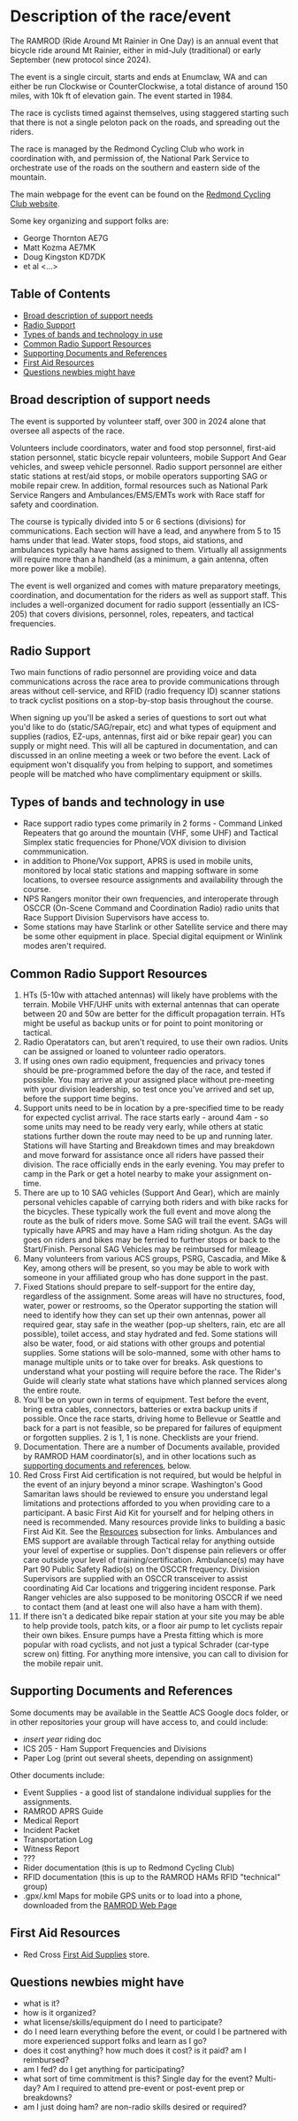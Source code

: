 
# Description of the race/event

The RAMROD (Ride Around Mt Rainier in One Day) is an annual event that bicycle ride around Mt Rainier, either in mid-July (traditional) or early September (new protocol since 2024).

The event is a single circuit, starts and ends at Enumclaw, WA and can either be run Clockwise or CounterClockwise, a total distance of around 150 miles, with 10k ft of elevation gain.  The event started in 1984.

The race is cyclists timed against themselves, using staggered starting such that there is not a single peloton pack on the roads, and spreading out the riders.

The race is managed by the Redmond Cycling Club who work in coordination with, and permission of, the National Park Service to orchestrate use of the roads on the southern and eastern side of the mountain.

The main webpage for the event can be found on the [Redmond Cycling Club website](http://redmondcyclingclub.org/RAMROD/RAMROD.html).

Some key organizing and support folks are:

- George Thornton AE7G
- Matt Kozma AE7MK
- Doug Kingston KD7DK
- et al
<...>

## Table of Contents

- [Broad description of support needs](#broad-description-of-support-needs)
- [Radio Support](#radio-support)
- [Types of bands and technology in use](#types-of-bands-and-technology-in-use)
- [Common Radio Support Resources](#common-radio-support-resources)
- [Supporting Documents and References](#supporting-documents-and-references)
- [First Aid Resources](#first-aid-resources)
- [Questions newbies might have](#questions-newbies-might-have)

## Broad description of support needs

The event is supported by volunteer staff, over 300 in 2024 alone that oversee all aspects of the race.  

Volunteers include coordinators, water and food stop personnel, first-aid station personnel, static bicycle repair volunteers, mobile Support And Gear vehicles, and sweep vehicle personnel. Radio support personnel are either static stations at rest/aid stops, or mobile operators supporting SAG or mobile repair crew. 
In addition, formal resources such as National Park Service Rangers and Ambulances/EMS/EMTs work with Race staff for safety and coordination.

The course is typically divided into 5 or 6 sections (divisions) for communications. Each section will have a lead, and anywhere from 5 to 15 hams under that lead.  Water stops, food stops, aid stations, and ambulances typically have hams assigned to them.  Virtually all assignments will require more than a handheld (as a minimum, a gain antenna, often more power like a mobile).

The event is well organized and comes with mature preparatory meetings, coordination, and documentation for the riders as well as support staff. This includes a well-organized document for radio support (essentially an ICS-205) that covers divisions, personnel, roles, repeaters, and tactical frequencies.  

## Radio Support

Two main functions of radio personnel are providing voice and data communications across the race area to provide communications through areas without cell-service, and RFID (radio frequency ID) scanner stations to track cyclist positions on a stop-by-stop basis throughout the course.

When signing up you'll be asked a series of questions to sort out what you'd like to do (static/SAG/repair, etc) and what types of equipment and supplies (radios, EZ-ups, antennas, first aid or bike repair gear) you can supply or might need. This will all be captured in documentation, and can discussed in an online meeting a week or two before the event. Lack of equipment won't disqualify you from helping to support, and sometimes people will be matched who have complimentary equipment or skills. 

## Types of bands and technology in use

- Race support radio types come primarily in 2 forms - Command Linked Repeaters that go around the mountain (VHF, some UHF) and Tactical Simplex static frequencies for Phone/VOX division to division commmunication.
- in addition to Phone/Vox support, APRS is used in mobile units, monitored by local static stations and mapping software in some locations, to oversee resource assignments and availability through the course.
- NPS Rangers monitor their own frequencies, and interoperate through OSCCR (On-Scene Command and Coordination Radio) radio units that Race Support Division Supervisors have access to.
- Some stations may have Starlink or other Satellite service and there may be some other equipment in place. Special digital equipment or Winlink modes aren't required.

## Common Radio Support Resources

1. HTs (5-10w with attached antennas) will likely have problems with the terrain. Mobile VHF/UHF units with external antennas that can operate between 20 and 50w are better for the difficult propagation terrain. HTs might be useful as backup units or for point to point monitoring or tactical.
2. Radio Operatators can, but aren't required, to use their own radios. Units can be assigned or loaned to volunteer radio operators.
3. If using ones own radio equipment, frequencies and privacy tones should be pre-programmed before the day of the race, and tested if possible. You may arrive at your assigned place without pre-meeting with your division leadership, so test once you've arrived and set up, before the support time begins.
4. Support units need to be in location by a pre-specified time to be ready for expected cyclist arrival. The race starts early - around 4am - so some units may need to be ready very early, while others at static stations further down the route may need to be up and running later. Stations will have Starting and Breakdown times  and may breakdown and move forward for assistance once all riders have passed their division. The race officially ends in the early evening. You may prefer to camp in the Park or get a hotel nearby to make your assignment on-time.
5. There are up to 10 SAG vehicles (Support And Gear), which are mainly personal vehicles capable of carrying both riders and with bike racks for the bicycles.  These typically work the full event and move along the route as the bulk of riders move. Some SAG will trail the event. SAGs will typically have APRS and may have a Ham riding shotgun. As the day goes on riders and bikes may be ferried to further stops or back to the Start/Finish. Personal SAG Vehicles may be reimbursed for mileage.
6. Many volunteers from various ACS groups, PSRG, Cascadia, and Mike & Key, among others will be present, so you may be able to work with someone in your affiliated group who has done support in the past.
7. Fixed Stations should prepare to self-support for the entire day, regardless of the assignment. Some areas will have no structures, food, water, power or restrooms, so the Operator supporting the station will need to identify how they can set up their own antennas, power all required gear, stay safe in the weather (pop-up shelters, rain, etc are all possible), toilet access, and stay hydrated and fed. Some stations will also be water, food, or aid stations with other groups and potential supplies. Some stations will be solo-manned, some with other hams to manage multiple units or to take over for breaks. Ask questions to understand what your postiing will require before the race. The Rider's Guide will clearly state what stations have which planned services along the entire route.
8. You'll be on your own in terms of equipment. Test before the event, bring extra cables, connectors, batteries or extra backup units if possible. Once the race starts, driving home to Bellevue or Seattle and back for a part is not feasible, so be prepared for failures of equipment or forgotten supplies. 2 is 1, 1 is none. Checklists are your friend.
9. Documentation. There are a number of Documents available, provided by RAMROD HAM coordinator(s), and in other locations such as [supporting documents and references](#supporting-documents-and-references), below.
10. Red Cross First Aid certification is not required, but would be helpful in the event of an injury beyond a minor scrape. Washington's Good Samaritan laws should be reviewed to ensure you understand legal limitations and protections afforded to you when providing care to a participant. A basic First Aid Kit for yourself and for helping others in need is recommended. Many resources provide links to building a basic First Aid Kit. See the [Resources](#first-aid-resources) subsection for links. Ambulances and EMS support are available through Tactical relay for anything outside your level of expertise or supplies. Don't dispense pain relievers or offer care outside your level of training/certification. Ambulance(s) may have Part 90 Public Safety Radio(s) on the OSCCR frequency. Division Supervisors are supplied with an OSCCR transceiver to assist coordinating Aid Car locations and triggering incident response. Park Ranger vehicles are also supposed to be monitoring OSCCR if we need to contact them (and at least one will also have a ham with them).
11. If there isn't a dedicated bike repair station at your site you may be able to help provide tools, patch kits, or a floor air pump to let cyclists repair their own bikes. Ensure pumps have a Presta fitting which is more popular with road cyclists, and not just a typical Schrader (car-type screw on) fitting. For anything more intensive, you can call to division for the mobile repair unit.

## Supporting Documents and References

Some documents may be available in the Seattle ACS Google docs folder, or in other repositories your group will have access to, and could include:

- *insert year*  riding doc
- ICS 205 - Ham Support Frequencies and Divisions
- Paper Log (print out several sheets, depending on assignment)

Other documents include:

- Event Supplies - a good list of standalone individual supplies for the assignments.
- RAMROD APRS Guide
- Medical Report
- Incident Packet
- Transportation Log
- Witness Report
- ???
- Rider documentation (this is up to Redmond Cycling Club)
- RFID documentation (this is up to the RAMROD HAMs RFID "technical" group)
- .gpx/.kml Maps for mobile GPS units or to load into a phone, downloaded from the [RAMROD Web Page](http://redmondcyclingclub.org/RAMROD/RAMROD.html)

## First Aid Resources

- Red Cross [First Aid Supplies](https://www.redcross.org/store/first-aid-supplies) store.

## Questions newbies might have

- what is it?
- how is it organized?
- what license/skills/equipment do I need to participate?
- do I need learn everything before the event, or could I be partnered with more experienced support folks and learn as I go?
- does it cost anything? how much does it cost? is it paid? am I reimbursed? 
- am I fed? do I get anything for participating?
- what sort of time commitment is this? Single day for the event? Multi-day? Am I required to attend pre-event or post-event prep or breakdowns?
- am I just doing ham? are non-radio skills desired or required?
